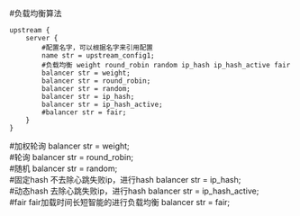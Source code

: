 #负载均衡算法
````
upstream {
    server {
        #配置名字，可以根据名字来引用配置
        name str = upstream_config1;
        #负载均衡 weight round_robin random ip_hash ip_hash_active fair
        balancer str = weight;
        balancer str = round_robin;
        balancer str = random;
        balancer str = ip_hash;
        balancer str = ip_hash_active;
        #balancer str = fair;
    }
}
````
#加权轮询
balancer str = weight;  
#轮询
balancer str = round_robin;  
#随机
balancer str = random;  
#固定hash  不去除心跳失败ip，进行hash
balancer str = ip_hash;  
#动态hash  去除心跳失败ip，进行hash
balancer str = ip_hash_active;  
#fair fair加载时间长短智能的进行负载均衡
balancer str = fair;  